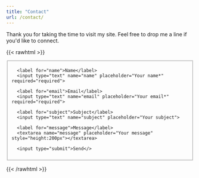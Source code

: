```yaml
---
title: "Contact"
url: /contact/
---
```


Thank you for taking the time to visit my site. Feel free to drop me a line if you'd like to connect.  

{{< rawhtml >}}
<div class="container">
  <form action="https://getform.io/f/858388df-353c-41fa-8c6b-aaa21c876007" method="POST" enctype='multipart/form-data'>
  
  <fieldset>
      
      <label for="name">Name</label>
      <input type="text" name="name" placeholder="Your name*" required="required">
      
      <label for="email">Email</label>
      <input type="text" name="email" placeholder="Your email*" required="required">
      
      <label for="subject">Subject</label>
      <input type="text" name="subject" placeholder="Your subject">
      
      <label for="message">Message</label>
      <textarea name="message" placeholder="Your message" style="height:200px"></textarea>

      <input type="submit">Send</>
      
  </fieldset>
  
  </form>
</div>
{{< /rawhtml >}}

